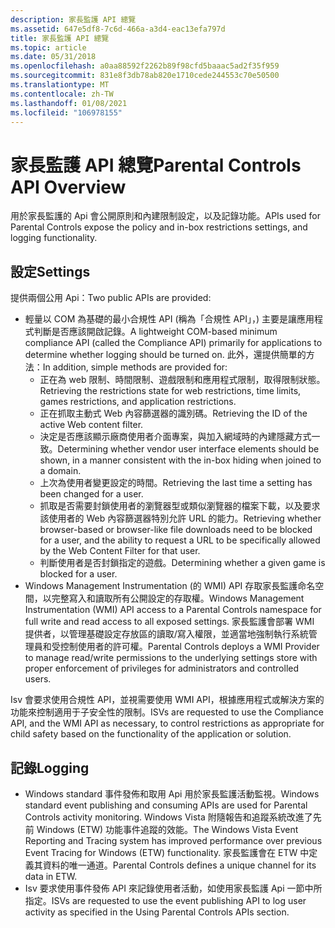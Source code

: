 ```yaml
---
description: 家長監護 API 總覽
ms.assetid: 647e5df8-7c6d-466a-a3d4-eac13efa797d
title: 家長監護 API 總覽
ms.topic: article
ms.date: 05/31/2018
ms.openlocfilehash: a0aa88592f2262b89f98cfd5baaac5ad2f35f959
ms.sourcegitcommit: 831e8f3db78ab820e1710cede244553c70e50500
ms.translationtype: MT
ms.contentlocale: zh-TW
ms.lasthandoff: 01/08/2021
ms.locfileid: "106978155"
---
```

# <a name="parental-controls-api-overview"></a><span data-ttu-id="a4726-103">家長監護 API 總覽</span><span class="sxs-lookup"><span data-stu-id="a4726-103">Parental Controls API Overview</span></span>

<span data-ttu-id="a4726-104">用於家長監護的 Api 會公開原則和內建限制設定，以及記錄功能。</span><span class="sxs-lookup"><span data-stu-id="a4726-104">APIs used for Parental Controls expose the policy and in-box restrictions settings, and logging functionality.</span></span>

## <a name="settings"></a><span data-ttu-id="a4726-105">設定</span><span class="sxs-lookup"><span data-stu-id="a4726-105">Settings</span></span>

<span data-ttu-id="a4726-106">提供兩個公用 Api：</span><span class="sxs-lookup"><span data-stu-id="a4726-106">Two public APIs are provided:</span></span>

-   <span data-ttu-id="a4726-107">輕量以 COM 為基礎的最小合規性 API (稱為「合規性 API」，) 主要是讓應用程式判斷是否應該開啟記錄。</span><span class="sxs-lookup"><span data-stu-id="a4726-107">A lightweight COM-based minimum compliance API (called the Compliance API) primarily for applications to determine whether logging should be turned on.</span></span> <span data-ttu-id="a4726-108">此外，還提供簡單的方法：</span><span class="sxs-lookup"><span data-stu-id="a4726-108">In addition, simple methods are provided for:</span></span>
    -   <span data-ttu-id="a4726-109">正在為 web 限制、時間限制、遊戲限制和應用程式限制，取得限制狀態。</span><span class="sxs-lookup"><span data-stu-id="a4726-109">Retrieving the restrictions state for web restrictions, time limits, games restrictions, and application restrictions.</span></span>
    -   <span data-ttu-id="a4726-110">正在抓取主動式 Web 內容篩選器的識別碼。</span><span class="sxs-lookup"><span data-stu-id="a4726-110">Retrieving the ID of the active Web content filter.</span></span>
    -   <span data-ttu-id="a4726-111">決定是否應該顯示廠商使用者介面專案，與加入網域時的內建隱藏方式一致。</span><span class="sxs-lookup"><span data-stu-id="a4726-111">Determining whether vendor user interface elements should be shown, in a manner consistent with the in-box hiding when joined to a domain.</span></span>
    -   <span data-ttu-id="a4726-112">上次為使用者變更設定的時間。</span><span class="sxs-lookup"><span data-stu-id="a4726-112">Retrieving the last time a setting has been changed for a user.</span></span>
    -   <span data-ttu-id="a4726-113">抓取是否需要封鎖使用者的瀏覽器型或類似瀏覽器的檔案下載，以及要求該使用者的 Web 內容篩選器特別允許 URL 的能力。</span><span class="sxs-lookup"><span data-stu-id="a4726-113">Retrieving whether browser-based or browser-like file downloads need to be blocked for a user, and the ability to request a URL to be specifically allowed by the Web Content Filter for that user.</span></span>
    -   <span data-ttu-id="a4726-114">判斷使用者是否封鎖指定的遊戲。</span><span class="sxs-lookup"><span data-stu-id="a4726-114">Determining whether a given game is blocked for a user.</span></span>
-   <span data-ttu-id="a4726-115">Windows Management Instrumentation (的 WMI) API 存取家長監護命名空間，以完整寫入和讀取所有公開設定的存取權。</span><span class="sxs-lookup"><span data-stu-id="a4726-115">Windows Management Instrumentation (WMI) API access to a Parental Controls namespace for full write and read access to all exposed settings.</span></span> <span data-ttu-id="a4726-116">家長監護會部署 WMI 提供者，以管理基礎設定存放區的讀取/寫入權限，並適當地強制執行系統管理員和受控制使用者的許可權。</span><span class="sxs-lookup"><span data-stu-id="a4726-116">Parental Controls deploys a WMI Provider to manage read/write permissions to the underlying settings store with proper enforcement of privileges for administrators and controlled users.</span></span>

<span data-ttu-id="a4726-117">Isv 會要求使用合規性 API，並視需要使用 WMI API，根據應用程式或解決方案的功能來控制適用于子安全性的限制。</span><span class="sxs-lookup"><span data-stu-id="a4726-117">ISVs are requested to use the Compliance API, and the WMI API as necessary, to control restrictions as appropriate for child safety based on the functionality of the application or solution.</span></span>

## <a name="logging"></a><span data-ttu-id="a4726-118">記錄</span><span class="sxs-lookup"><span data-stu-id="a4726-118">Logging</span></span>

-   <span data-ttu-id="a4726-119">Windows standard 事件發佈和取用 Api 用於家長監護活動監視。</span><span class="sxs-lookup"><span data-stu-id="a4726-119">Windows standard event publishing and consuming APIs are used for Parental Controls activity monitoring.</span></span> <span data-ttu-id="a4726-120">Windows Vista 附隨報告和追蹤系統改進了先前 Windows (ETW) 功能事件追蹤的效能。</span><span class="sxs-lookup"><span data-stu-id="a4726-120">The Windows Vista Event Reporting and Tracing system has improved performance over previous Event Tracing for Windows (ETW) functionality.</span></span> <span data-ttu-id="a4726-121">家長監護會在 ETW 中定義其資料的唯一通道。</span><span class="sxs-lookup"><span data-stu-id="a4726-121">Parental Controls defines a unique channel for its data in ETW.</span></span>
-   <span data-ttu-id="a4726-122">Isv 要求使用事件發佈 API 來記錄使用者活動，如使用家長監護 Api 一節中所指定。</span><span class="sxs-lookup"><span data-stu-id="a4726-122">ISVs are requested to use the event publishing API to log user activity as specified in the Using Parental Controls APIs section.</span></span>

 

 



